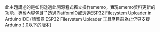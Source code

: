 此主題講述的是如何透過此開源程式獨立操作ememo，實現ememo資料更新的功能，專案內容包含了透過[PlatformIO](https://randomnerdtutorials.com/vs-code-platformio-ide-esp32-esp8266-arduino/#2)或透過[ESP32 Filesystem Uploader in Arduino IDE](https://randomnerdtutorials.com/install-esp32-filesystem-uploader-arduino-ide/) (請留意 ESP32 Filesystem Uploader 工具至目前為止仍只支援Arduino 2.0以下的版本)
